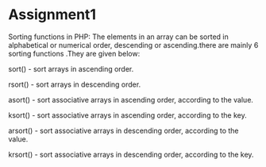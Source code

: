 # Assignment1

Sorting functions in PHP: The elements in an array can be sorted in alphabetical or numerical order, descending or ascending.there are mainly 6 sorting functions .They are given below:

sort() - sort arrays in ascending order.

rsort() - sort arrays in descending order.

asort() - sort associative arrays in ascending order, according to the value.

ksort() - sort associative arrays in ascending order, according to the key.

arsort() - sort associative arrays in descending order, according to the value.

krsort() - sort associative arrays in descending order, according to the key.
